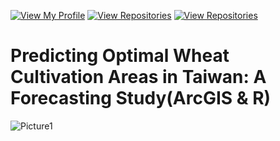 [![View My Profile](https://img.shields.io/badge/View-My_Profile-green?logo=GitHub)](https://github.com/jiaqiyu1)
[![View Repositories](https://img.shields.io/badge/View-My_Portfolio-red?logo=GitHub)](https://github.com/jiaqiyu1/Portfolio_Guide)
[![View Repositories](https://img.shields.io/badge/View-My_Repositories-blue?logo=GitHub)](https://github.com/jiaqiyu1?tab=repositories)


# Predicting Optimal Wheat Cultivation Areas in Taiwan: A Forecasting Study(ArcGIS & R) 

![Picture1](https://github.com/jiaqiyu1/PortfolioProject/assets/84236678/5d6468f6-763d-4a11-9713-caa810c32530)
